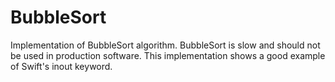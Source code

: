 # BubbleSort

Implementation of BubbleSort algorithm.  BubbleSort is slow and should not be used in production software. 
This implementation shows a good example of Swift's inout keyword.
